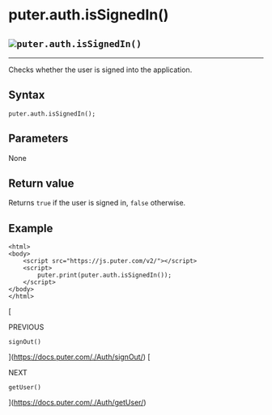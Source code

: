 # puter.auth.isSignedIn()
![](https://docs.puter.com/./assets/img/function.svg)`puter.auth.isSignedIn()`
--------------------------------------------------------

* * *

Checks whether the user is signed into the application.

[](#syntax)Syntax
-----------------

```
puter.auth.isSignedIn();

```


[](#parameters)Parameters
-------------------------

None

[](#return-value)Return value
-----------------------------

Returns `true` if the user is signed in, `false` otherwise.

[](#example)Example
-------------------

```
<html>
<body>
    <script src="https://js.puter.com/v2/"></script>
    <script>
        puter.print(puter.auth.isSignedIn());
    </script>
</body>
</html>

```


[

PREVIOUS

`signOut()`



](https://docs.puter.com/./Auth/signOut/)
[

NEXT

`getUser()`

](https://docs.puter.com/./Auth/getUser/)